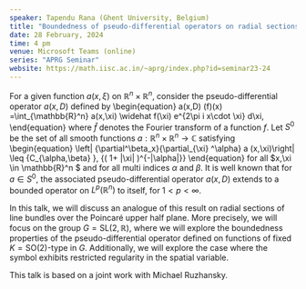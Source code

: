 ```yaml
---
speaker: Tapendu Rana (Ghent University, Belgium)
title: "Boundedness of pseudo-differential operators on radial sections of line bundles over the Poincaré upper half plane SL(2)/SO(2)"
date: 28 February, 2024
time: 4 pm
venue: Microsoft Teams (online)
series: "APRG Seminar"
website: https://math.iisc.ac.in/~aprg/index.php?id=seminar23-24
---
```


For a given function $a(x,\xi)$ on $\mathbb{R}^n \times \mathbb{R}^n$, consider the pseudo-differential operator $a(x,D)$ defined by
\begin{equation}
a(x,D) (f)(x) =\int_{\mathbb{R}^n} a(x,\xi) \widehat f(\xi) e^{2\pi i x\cdot \xi} d\xi,
\end{equation} 
where $\widehat{f}$ denotes the Fourier transform of a function $f$. 
Let $S^0$  be the set of all smooth functions $a: \mathbb{R}^n\times \mathbb{R}^n \rightarrow \mathbb{C}$ satisfying
\begin{equation}
\left| {\partial^\beta_x}{\partial_{\xi} ^\alpha} a (x,\xi)\right| \leq  {C_{\alpha,\beta} }\, {( 1+ |\xi| )^{-|\alpha|}} 
\end{equation}
for all $x,\xi \in \mathbb{R}^n $ and for all multi indices $\alpha$ and $\beta$. It is well known that for $a\in S^0$, the associated
pseudo-differential operator $a(x,D)$ extends to a bounded operator on $L^p(\mathbb{R}^n)$ to itself, for $1<p<\infty$.

In this talk, we will discuss an analogue of this result on radial sections of line bundles over the Poincar&eacute; upper half plane.
More precisely, we will focus on the group $G=\mathrm{SL}(2,\mathbb{R})$, where we will explore the boundedness properties of the
pseudo-differential operator defined on functions of fixed $K=\mathrm{SO}(2)$-type in $G$. Additionally, we will explore the case where
the symbol exhibits restricted regularity in the spatial variable.

This talk is based on a joint work with Michael Ruzhansky.
